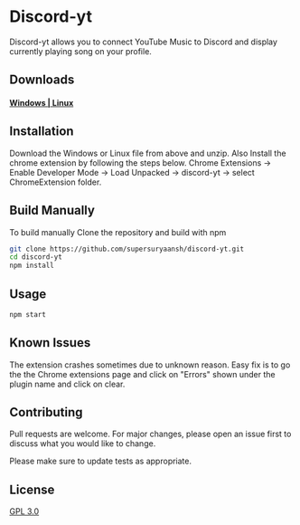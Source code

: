 # Discord-yt

Discord-yt allows you to connect YouTube Music to Discord and display currently playing song on your profile.

## Downloads
#### [Windows | Linux](https://github.com/supersuryaansh/discord-yt/releases/)
## Installation
Download the Windows or Linux file from above and unzip. Also Install the chrome extension by following the steps below.
Chrome Extensions -> Enable Developer Mode -> Load Unpacked -> discord-yt -> select ChromeExtension folder.

## Build Manually

To build manually Clone the repository and build with npm

```bash
git clone https://github.com/supersuryaansh/discord-yt.git
cd discord-yt
npm install
```
## Usage

```python
npm start
```
## Known Issues
The extension crashes sometimes due to unknown reason. Easy fix is to go the the Chrome extensions page and click on "Errors" shown under the plugin name and click on clear.

## Contributing
Pull requests are welcome. For major changes, please open an issue first to discuss what you would like to change.

Please make sure to update tests as appropriate.

## License
[GPL 3.0](https://www.gnu.org/licenses/gpl-3.0.en.html)
